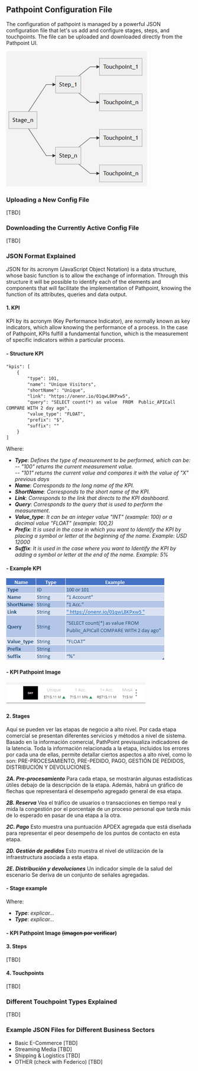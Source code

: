﻿## Pathpoint Configuration File
  

The configuration of pathpoint is managed by a powerful JSON configuration file that let's us add and configure stages, steps, and touchpoints. The file can be uploaded and downloaded directly from the Pathpoint UI.

![structure_pathpoint](Structure_Pathpoint.png)

### Uploading a New Config File
[TBD]
  

### Downloading the Currently Active Config File
[TBD]

### JSON Format Explained
JSON for its acronym (JavaScript Object Notation) is a data structure, whose basic function is to allow the exchange of information. Through this structure it will be possible to identify each of the elements and components that will facilitate the implementation of Pathpoint, knowing the function of its attributes, queries and data output.

#### 1. KPI
KPI by its acronym (Key Performance Indicator), are normally known as key indicators, which allow knowing the performance of a process. In the case of Pathpoint, KPIs fulfill a fundamental function, which is the measurement of specific indicators within a particular process. 

#### - Structure KPI

    "kpis": [
        {
            "type": 101,
            "name": "Unique Visitors",
            "shortName": "Unique",
            "link": "https://onenr.io/01qwL8KPxw5",
            "query": "SELECT count(*) as value  FROM  Public_APICall COMPARE WITH 2 day ago",
            "value_type": "FLOAT",
            "prefix": "$",
            "suffix": ""
        }
	]

Where:
 - ***Type***: *Defines the type of measurement to be performed, which can be: 
 -- "100" returns the current measurement value.  
 -- "101" returns the current value and compares it with the value of "X" previous days*
 - ***Name***: *Corresponds to the long name of the KPI.*
 - ***ShortName***: *Corresponds to the short name of the KPI.*
 - ***Link***: *Corresponds to the link that directs to the KPI dashboard.*
 - ***Query***: *Corresponds to the query that is used to perform the measurement*. 
 - ***Value_type***: *It can be an integer value "INT" (example: 100) or a decimal value "FLOAT" (example: 100,2)*
 - ***Prefix***: *It is used in the case in which you want to Identify the KPI by placing a symbol or letter at the beginning of the name. Example: USD 12000*
 - ***Suffix***: *It is used in the case where you want to Identify the KPI by adding a symbol or letter at the end of the name. Example: 5%*

#### - Example KPI

![Example_KPI](Example_KPI.png)

#### - KPI Pathpoint Image

![KPI](KPI.png)


#### 2. Stages  
Aquí se pueden ver las etapas de negocio a alto nivel. Por cada etapa comercial se presentan diferentes servicios y métodos a nivel de sistema. Basado en la información comercial, PathPoint previsualiza indicadores de la latencia.
Toda la información relacionada a la etapa, incluidos los errores por cada una de ellas, permite detallar ciertos aspectos a alto nivel, como lo son: PRE-PROCESAMIENTO, PRE-PEDIDO, PAGO, GESTIÓN DE PEDIDOS, DISTRIBUCIÓN Y DEVOLUCIONES.

***2A. Pre-procesamiento***
Para cada etapa, se mostrarán algunas estadísticas útiles debajo de la descripción de la etapa. Además, habrá un gráfico de flechas que representará el desempeño agregado general de esa etapa.

***2B. Reserva***
Vea el tráfico de usuarios o transacciones en tiempo real y mida la congestión por el porcentaje de un proceso personal que tarda más de lo esperado en pasar de una etapa a la otra. 

***2C. Pago***
Esto muestra una puntuación APDEX agregada que está diseñada para representar el peor desempeño de los puntos de contacto en esta etapa.

***2D. Gestión de pedidos***
Esto muestra el nivel de utilización de la infraestructura asociada a esta etapa. 

***2E. Distribución y devoluciones***
Un indicador simple de la salud del escenario Se deriva de un conjunto de señales agregadas.

#### - Stage example
Where:
 - ***Type***: *explicar...* 
 - ***Type***: *explicar...*
 
 
 
#### - KPI Pathpoint Image ~~(imagen por verificar~~)
 
#### 3. Steps
[TBD]

#### 4. Touchpoints
[TBD]
  

### Different Touchpoint Types Explained

 [TBD]
  

### Example JSON Files for Different Business Sectors
- Basic E-Commerce
[TBD]
- Streaming Media
[TBD]
- Shipping & Logistics
[TBD]
- OTHER (check with Federico)
[TBD]

